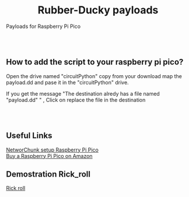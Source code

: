 <center><h1>Rubber-Ducky payloads</h1></center>
<p>Payloads for Raspberry Pi Pico</p>
<br>
<br>
<h2>How to add the script to your raspberry pi pico?</h1>
<p>Open the drive named "circuitPython" copy from your download map the payload.dd and pase it in the "circuitPython" drive.</P>
<p>If you get the message "The destination alredy has a file named "payload.dd" " , Click on replace the file in the destination</p>
<br>
<br>
<h2>Useful Links</h2>
<a href="https://youtu.be/e_f9p-_JWZw">NetworChunk setup Raspberry Pi Pico</a>
<br>
<a href="https://www.amazon.com/XTVTX-High-Performance-Microcontroller-Ondersteuning-Development/dp/B09FJZ1WVS/ref=sr_1_5?crid=35XVA13JT8Z97&keywords=raspberry+pi+pico&qid=1649705202&sprefix=raspberry+pi+pi%2Caps%2C135&sr=8-5">Buy a Raspberry Pi Pico on Amazon</a>
<br>
<h2>Demostration Rick_roll</h2>
  <a href="https://youtu.be/raOQZ18Nyys" >Rick roll</a>
  <br>
  <h1></h1>
  
